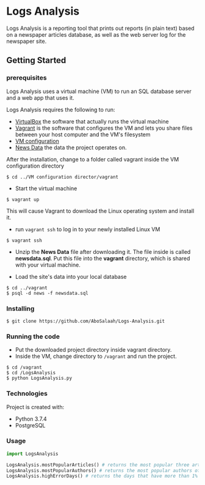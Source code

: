 # Logs Analysis
Logs Analysis is a reporting tool that prints out reports (in plain text) based on a newspaper articles database, as well as the web server log for the newspaper site.
## Getting Started

### prerequisites
Logs Analysis uses a virtual machine (VM) to run an SQL database server and a web app that uses it.

Logs Analysis requires the following to run:

* [VirtualBox](https://www.virtualbox.org/wiki/Downloads) the software that actually runs the virtual machine
* [Vagrant](https://www.vagrantup.com/downloads.html) is the software that configures the VM and lets you share files between your host computer and the VM's filesystem
* [VM configuration](https://github.com/udacity/fullstack-nanodegree-vm)
* [News Data](https://d17h27t6h515a5.cloudfront.net/topher/2016/August/57b5f748_newsdata/newsdata.zip) the data the project operates on.

After the installation, change to a folder called vagrant inside the VM configuration directory

```
$ cd ../VM configuration director/vagrant
```
* Start the virtual machine
```
$ vagrant up
```
This will cause Vagrant to download the Linux operating system and install it.

* run ```vagrant ssh``` to log in to 
your newly installed Linux VM
```
$ vagrant ssh
```
 * Unzip the **News Data** file after downloading it. The file inside is called **newsdata.sql**. Put this file into the **vagrant** directory, which is shared with your virtual machine.

* Load the site's data into your local database
```
$ cd ../vagrant
$ psql -d news -f newsdata.sql
```


### Installing

```
$ git clone https://github.com/AboSalaah/Logs-Analysis.git
```
### Running the code
* Put the downloaded project directory inside vagrant directory.
* Inside the VM, change directory to ```/vagrant``` and run the project.
```
$ cd /vagrant
$ cd /LogsAnalysis
$ python LogsAnalysis.py
```
### Technologies
Project is created with: 
* Python 3.7.4
* PostgreSQL

### Usage
```python
import LogsAnalysis

LogsAnalysis.mostPopularArticles() # returns the most popular three articles of all time
LogsAnalysis.mostPopularAuthors() # returns the most popular authors of all time
LogsAnalysis.highErrorDays() # returns the days that have more than 1% of requests lead to errors
```
